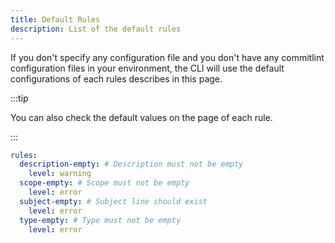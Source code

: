 ```yaml
---
title: Default Rules
description: List of the default rules
---
```


If you don't specify any configuration file and you don't have any commitlint configuration files in your environment, the CLI will use the default configurations of each rules describes in this page.

:::tip

You can also check the default values on the page of each rule.

:::

```yaml
rules:
  description-empty: # Description must not be empty
    level: warning
  scope-empty: # Scope must not be empty
    level: error
  subject-empty: # Subject line should exist
    level: error
  type-empty: # Type must not be empty
    level: error
```
